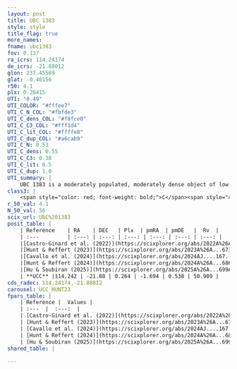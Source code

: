 ```yaml
---
layout: post
title: UBC 1383
style: style
title_flag: true
more_names: 
fname: ubc1383
fov: 0.137
ra_icrs: 114.24174
de_icrs: -21.88012
glon: 237.45569
glat: -0.40156
r50: 4.1
plx: 0.26415
UTI: "0.49"
UTI_COLOR: "#fffee7"
UTI_C_N_COL: "#fbfde3"
UTI_C_dens_COL: "#f8fce0"
UTI_C_C3_COL: "#fff1d4"
UTI_C_lit_COL: "#ffffe8"
UTI_C_dup_COL: "#a6cab9"
UTI_C_N: 0.53
UTI_C_dens: 0.55
UTI_C_C3: 0.38
UTI_C_lit: 0.5
UTI_C_dup: 1.0
UTI_summary: |
    UBC 1383 is a moderately populated, moderately dense object of low C3 quality. It was recently reported but it is moderately studied in the literature.
class3: |
    <span style="color: red; font-weight: bold;">C</span><span style="color: #FFC300; font-weight: bold;">B</span>
r_50_val: 4.1
N_50_val: 56
scix_url: UBC%201383
posit_table: |
    | Reference    | RA    | DEC   | Plx  | pmRA  | pmDE   |  Rv  |
    | :---         | :---: | :---: | :---: | :---: | :---: | :---: |
    |[Castro-Ginard et al. (2022)](https://scixplorer.org/abs/2022A%26A...661A.118C) | 114.24 | -21.88 | 0.25 | -1.7 | 0.54 | 50.41 |
    |[Hunt & Reffert (2023)](https://scixplorer.org/abs/2023A%26A...673A.114H) | 114.238 | -21.88 | 0.272 | -1.697 | 0.559 | 50.894 |
    |[Cavallo et al. (2024)](https://scixplorer.org/abs/2024AJ....167...12C) | 114.237 | -21.867 | 0.272 | -- | -- | -- |
    |[Hunt & Reffert (2024)](https://scixplorer.org/abs/2024A%26A...686A..42H) | 114.238 | -21.88 | 0.272 | -1.697 | 0.559 | 50.894 |
    |[Hu & Soubiran (2025)](https://scixplorer.org/abs/2025A%26A...699A.246H) | 114.237 | -21.867 | -- | -- | -- | -- |
    | **UCC** |114.242 | -21.88 | 0.264 | -1.694 | 0.538 | 50.909 | 
cds_radec: 114.24174,-21.88012
carousel: UCC_HUNT23
fpars_table: |
    | Reference |  Values |
    | :---  |  :---:  |
    | [Castro-Ginard et al. (2022)](https://scixplorer.org/abs/2022A%26A...661A.118C) | `AV=1.028, Dist=4163, logAge=8.471` |
    | [Hunt & Reffert (2023)](https://scixplorer.org/abs/2023A%26A...673A.114H) | `AV50=1.192, diffAV50=1.525, MOD50=12.59, logAge50=8.713` |
    | [Cavallo et al. (2024)](https://scixplorer.org/abs/2024AJ....167...12C) | `AV50=1.74, dMod50=12.04, logAge50=8.89, [Fe/H]50=-0.75` |
    | [Hunt & Reffert (2024)](https://scixplorer.org/abs/2024A%26A...686A..42H) | `MassJ=236.624` |
    | [Hu & Soubiran (2025)](https://scixplorer.org/abs/2025A%26A...699A.246H) | `MA22=-0.15, MA23f=-0.39, MZ23=-0.35, MK24=-0.29, MF24=-0.19` |
shared_table: |
    
---
```


